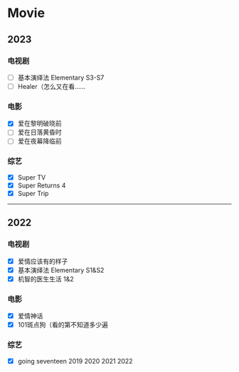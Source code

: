 # Movie 

## 2023
### 电视剧<!-- {docsify-ignore} -->
- [ ] 基本演绎法 Elementary S3-S7
- [ ] Healer（怎么又在看……

### 电影<!-- {docsify-ignore} -->
- [x] 爱在黎明破晓前
- [ ] 爱在日落黄昏时
- [ ] 爱在夜幕降临前

### 综艺<!-- {docsify-ignore} -->
- [x] Super TV
- [x] Super Returns 4
- [x] Super Trip

---

## 2022
### 电视剧<!-- {docsify-ignore} -->
- [x] 爱情应该有的样子
- [x] 基本演绎法 Elementary S1&S2
- [x] 机智的医生生活 1&2

### 电影<!-- {docsify-ignore} -->
- [x] 爱情神话
- [x] 101斑点狗（看的第不知道多少遍

### 综艺<!-- {docsify-ignore} -->
- [x] going seventeen 2019 2020 2021 2022

